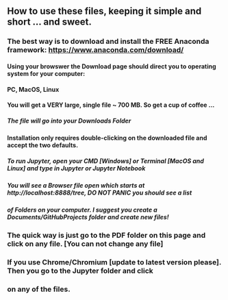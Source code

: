 ## How to use these files, keeping it simple and short ... and sweet.

### The best way is to download and install the FREE Anaconda framework:  https://www.anaconda.com/download/
#### Using your browswer the Download page should direct you to operating system for your computer:
#### PC, MacOS, Linux

#### You will get a VERY large, single file ~ 700 MB.  So get a cup of coffee ...
##### The file will go into your Downloads Folder
#### Installation only requires double-clicking on the downloaded file and accept the two defaults.
##### To run Jupyter, open your CMD [Windows] or Terminal [MacOS and Linux] and type in Jupyter or Jupyter Notebook
##### You will see a Browser file open which starts at http://localhost:8888/tree, DO NOT PANIC you should see a list
#####   of Folders on your computer.  I suggest you create a Documents/GitHubProjects folder and create new files!

###  The quick way is just go to the PDF folder on this page and click on any file.  [You can not change any file]

### If you use Chrome/Chromium [update to latest version please].  Then you go to the Jupyter folder and click
###  on any of the files.

